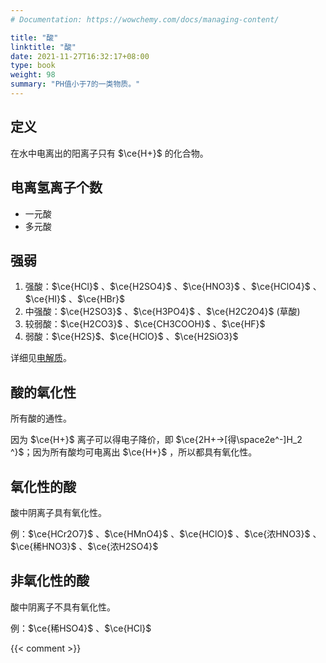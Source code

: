 ```yaml
---
# Documentation: https://wowchemy.com/docs/managing-content/

title: "酸"
linktitle: "酸"
date: 2021-11-27T16:32:17+08:00
type: book
weight: 98
summary: "PH值小于7的一类物质。"
---
```


## 定义

在水中电离出的阳离子只有 $\ce{H+}$ 的化合物。

## 电离氢离子个数

- 一元酸
- 多元酸

## 强弱

1. 强酸：$\ce{HCl}$ 、$\ce{H2SO4}$ 、$\ce{HNO3}$ 、$\ce{HClO4}$ 、$\ce{HI}$ 、$\ce{HBr}$
2. 中强酸：$\ce{H2SO3}$ 、$\ce{H3PO4}$ 、$\ce{H2C2O4}$ (草酸)
3. 较弱酸：$\ce{H2CO3}$ 、$\ce{CH3COOH}$ 、$\ce{HF}$
4. 弱酸：$\ce{H2S}$、$\ce{HClO}$ 、$\ce{H2SiO3}$

详细见[电解质](./电解质/)。

## 酸的氧化性

所有酸的通性。

因为 $\ce{H+}$ 离子可以得电子降价，即 $\ce{2H+->[得\space2e^-]H_2 ^}$；因为所有酸均可电离出 $\ce{H+}$ ，所以都具有氧化性。

## 氧化性的酸

酸中阴离子具有氧化性。

例：$\ce{HCr2O7}$ 、$\ce{HMnO4}$ 、$\ce{HClO}$ 、$\ce{浓HNO3}$ 、$\ce{稀HNO3}$ 、$\ce{浓H2SO4}$

## 非氧化性的酸

酸中阴离子不具有氧化性。

例：$\ce{稀HSO4}$ 、$\ce{HCl}$

{{< comment >}}
